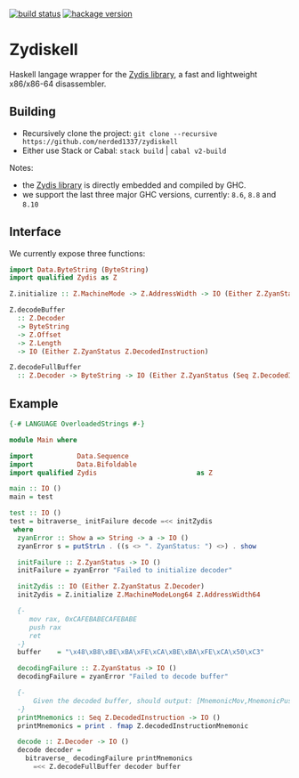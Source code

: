 [![build status](https://github.com/nerded1337/zydiskell/workflows/build/badge.svg)](https://github.com/nerded1337/zydiskell/actions)
[![hackage version](https://img.shields.io/hackage/v/zydiskell)](https://hackage.haskell.org/package/zydiskell)

# Zydiskell

Haskell langage wrapper for the [Zydis library](https://github.com/zyantific/zydis), a fast and lightweight x86/x86-64 disassembler.

## Building

- Recursively clone the project: `git clone --recursive https://github.com/nerded1337/zydiskell`
- Either use Stack or Cabal: `stack build` | `cabal v2-build`

Notes:
- the [Zydis library](https://github.com/zyantific/zydis) is directly embedded and compiled by GHC.
- we support the last three major GHC versions, currently: `8.6`, `8.8` and `8.10`

## Interface

We currently expose three functions:

```haskell
import Data.ByteString (ByteString)
import qualified Zydis as Z

Z.initialize :: Z.MachineMode -> Z.AddressWidth -> IO (Either Z.ZyanStatus Z.Decoder)

Z.decodeBuffer
  :: Z.Decoder
  -> ByteString
  -> Z.Offset
  -> Z.Length
  -> IO (Either Z.ZyanStatus Z.DecodedInstruction)

Z.decodeFullBuffer
  :: Z.Decoder -> ByteString -> IO (Either Z.ZyanStatus (Seq Z.DecodedInstruction))
```

## Example
```haskell
{-# LANGUAGE OverloadedStrings #-}

module Main where

import           Data.Sequence
import           Data.Bifoldable
import qualified Zydis                         as Z

main :: IO ()
main = test

test :: IO ()
test = bitraverse_ initFailure decode =<< initZydis
 where
  zyanError :: Show a => String -> a -> IO ()
  zyanError s = putStrLn . ((s <> ". ZyanStatus: ") <>) . show

  initFailure :: Z.ZyanStatus -> IO ()
  initFailure = zyanError "Failed to initialize decoder"

  initZydis :: IO (Either Z.ZyanStatus Z.Decoder)
  initZydis = Z.initialize Z.MachineModeLong64 Z.AddressWidth64

  {-
     mov rax, 0xCAFEBABECAFEBABE
     push rax
     ret
  -}
  buffer    = "\x48\xB8\xBE\xBA\xFE\xCA\xBE\xBA\xFE\xCA\x50\xC3"

  decodingFailure :: Z.ZyanStatus -> IO ()
  decodingFailure = zyanError "Failed to decode buffer"

  {-
      Given the decoded buffer, should output: [MnemonicMov,MnemonicPush,MnemonicRet]
  -}
  printMnemonics :: Seq Z.DecodedInstruction -> IO ()
  printMnemonics = print . fmap Z.decodedInstructionMnemonic

  decode :: Z.Decoder -> IO ()
  decode decoder =
    bitraverse_ decodingFailure printMnemonics
      =<< Z.decodeFullBuffer decoder buffer
```
